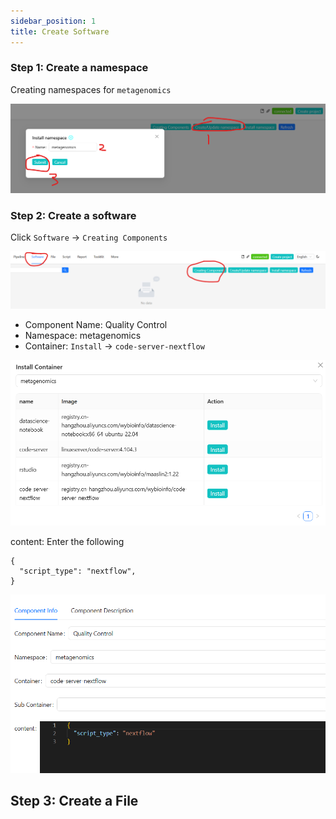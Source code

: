 ```yaml
---
sidebar_position: 1
title: Create Software
---
```



### Step 1: Create a namespace

Creating namespaces for `metagenomics`

![](../assest/create_namespace.png)

### Step 2: Create a software
Click `Software` -> `Creating Components`

![](../assest/create_software.png)

+ Component Name: Quality Control
+ Namespace: metagenomics
+ Container: `Install` -> `code-server-nextflow`

![](../assest/install_container.png)

content: Enter the following
```
{
  "script_type": "nextflow",
}
```

![](../assest/create_software_input.png)


## Step 3: Create a File
